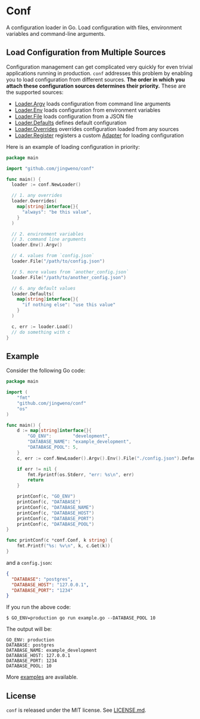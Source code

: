 Conf
====

A configuration loader in Go. Load configuration with files, environment variables and command-line arguments.

## Load Configuration from Multiple Sources

Configuration management can get complicated very quickly for even trivial applications running in production.
`conf` addresses this problem by enabling you to load configuration from different sources.
**The order in which you attach these configuration sources determines their priority.**
These are the supported sources:

* [Loader.Argv](http://godoc.org/github.com/jingweno/conf#Loader.Argv) loads configuration from command line arguments
* [Loader.Env](http://godoc.org/github.com/jingweno/conf#Loader.Env) loads configuration from environment variables
* [Loader.File](http://godoc.org/github.com/jingweno/conf#Loader.File) loads configuration from a JSON file
* [Loader.Defaults](http://godoc.org/github.com/jingweno/conf#Loader.Defaults) defines default configuration
* [Loader.Overrides](http://godoc.org/github.com/jingweno/conf#Loader.Overrides) overrides configuration loaded from any sources
* [Loader.Register](http://godoc.org/github.com/jingweno/conf#Loader.Register) registers a custom [Adapter](http://godoc.org/github.com/jingweno/conf#Adapter) for loading configuration

Here is an example of loading configuration in priority:

```go
package main

import "github.com/jingweno/conf"

func main() {
  loader := conf.NewLoader()

  // 1. any overrides
  loader.Overrides(
    map[string]interface{}{
      "always": "be this value",
    }
  )

  // 2. environment variables
  // 3. command line arguments
  loader.Env().Argv()

  // 4. values from `config.json`
  loader.File("/path/to/config.json")

  // 5. more values from `another_config.json`
  loader.File("/path/to/another_config.json")

  // 6. any default values
  loader.Defaults(
    map[string]interface{}{
      "if nothing else": "use this value"
    }
  )

  c, err := loader.Load()
  // do something with c
}
```

## Example

Consider the following Go code:

```go
package main

import (
	"fmt"
	"github.com/jingweno/conf"
	"os"
)

func main() {
	d := map[string]interface{}{
		"GO_ENV":        "development",
		"DATABASE_NAME": "example_development",
		"DATABASE_POOL": 5,
	}
	c, err := conf.NewLoader().Argv().Env().File("./config.json").Defaults(d).Load()

	if err != nil {
		fmt.Fprintf(os.Stderr, "err: %s\n", err)
		return
	}

	printConf(c, "GO_ENV")
	printConf(c, "DATABASE")
	printConf(c, "DATABASE_NAME")
	printConf(c, "DATABASE_HOST")
	printConf(c, "DATABASE_PORT")
	printConf(c, "DATABASE_POOL")
}

func printConf(c *conf.Conf, k string) {
	fmt.Printf("%s: %v\n", k, c.Get(k))
}
```
and a `config.json`:

```json
{
  "DATABASE": "postgres",
  "DATABASE_HOST": "127.0.0.1",
  "DATABASE_PORT": "1234"
}
```

If you run the above code:

```plain
$ GO_ENV=production go run example.go --DATABASE_POOL 10
```

The output will be:

```plain
GO_ENV: production
DATABASE: postgres
DATABASE_NAME: example_development
DATABASE_HOST: 127.0.0.1
DATABASE_PORT: 1234
DATABASE_POOL: 10
```

More [examples](https://github.com/jingweno/conf/tree/master/examples) are available.

## License

`conf` is released under the MIT license. See [LICENSE.md](https://github.com/jingweno/conf/blob/master/LICENSE.md).
